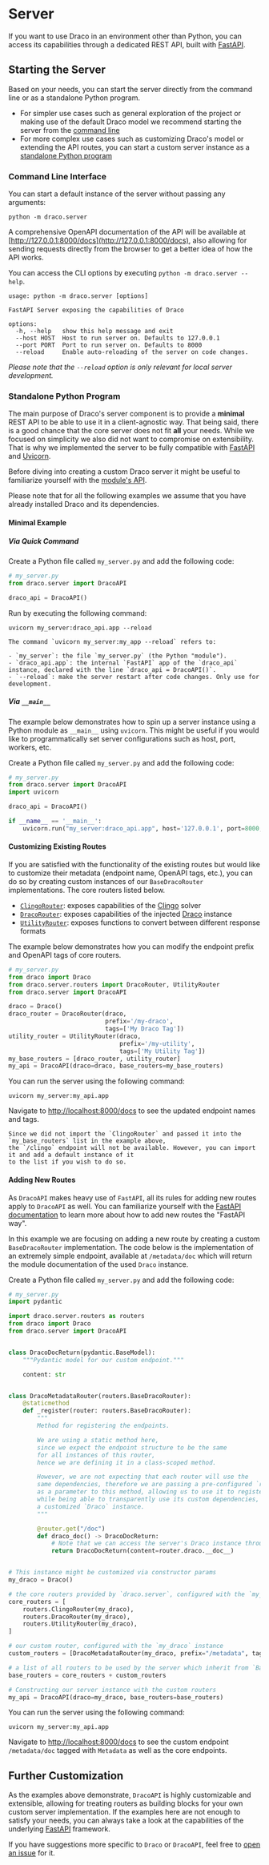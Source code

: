# Server

If you want to use Draco in an environment other than Python, you can access its capabilities through a
dedicated REST API, built with [FastAPI](https://fastapi.tiangolo.com/).

## Starting the Server

Based on your needs, you can start the server directly from the command line or as a standalone Python program.

- For simpler use cases such as general exploration of the project or making use of the default Draco model we recommend
  starting the server from the [command line](#command-line-interface)
- For more complex use cases such as customizing Draco's model or extending the API routes, you can start a custom
  server instance as a [standalone Python program](#standalone-python-program)

### Command Line Interface

You can start a default instance of the server without passing any arguments:

```shell
python -m draco.server
```

A comprehensive OpenAPI documentation of the API will be available at
[http://127.0.0.1:8000/docs](http://127.0.0.1:8000/docs), also allowing for sending requests directly from the browser
to get a better idea of how the API works.

You can access the CLI options by executing `python -m draco.server --help`.

```text
usage: python -m draco.server [options]

FastAPI Server exposing the capabilities of Draco

options:
  -h, --help   show this help message and exit
  --host HOST  Host to run server on. Defaults to 127.0.0.1
  --port PORT  Port to run server on. Defaults to 8000
  --reload     Enable auto-reloading of the server on code changes.
```

_Please note that the `--reload` option is only relevant for local server development._

### Standalone Python Program

The main purpose of Draco's server component is to provide a **minimal** REST API to be able to use it in a
client-agnostic way. That being said, there is a good chance that the core server does not fit **all** your needs. While
we focused on simplicity we also did not want to compromise on extensibility. That is why we implemented the server to
be fully compatible with [FastAPI](https://fastapi.tiangolo.com/) and [Uvicorn](https://www.uvicorn.org/).

Before diving into creating a custom Draco server it might be useful to familiarize yourself with the
[module's API](../api/server.md).

Please note that for all the following examples we assume that you have already installed Draco and its dependencies.

#### Minimal Example

##### Via Quick Command

Create a Python file called `my_server.py` and add the following code:

```python
# my_server.py
from draco.server import DracoAPI

draco_api = DracoAPI()
```

Run by executing the following command:

```shell
uvicorn my_server:draco_api.app --reload
```

```{note}
The command `uvicorn my_server:my_app --reload` refers to:

- `my_server`: the file `my_server.py` (the Python "module").
- `draco_api.app`: the internal `FastAPI` app of the `draco_api` instance, declared with the line `draco_api = DracoAPI()`.
- `--reload`: make the server restart after code changes. Only use for development.
```

##### Via `__main__`

The example below demonstrates how to spin up a server instance using a Python module as `__main__` using `uvicorn`.
This might be useful if you would like to programmatically set server configurations such as host, port, workers, etc.

Create a Python file called `my_server.py` and add the following code:

```python
# my_server.py
from draco.server import DracoAPI
import uvicorn

draco_api = DracoAPI()

if __name__ == '__main__':
    uvicorn.run("my_server:draco_api.app", host='127.0.0.1', port=8000, reload=True)
```

#### Customizing Existing Routes

If you are satisfied with the functionality of the existing routes but would like to customize their metadata (endpoint
name, OpenAPI tags, etc.), you can do so by creating custom instances of our `BaseDracoRouter` implementations. The core
routers listed below.

- [`ClingoRouter`](../api/server.html#clingorouter): exposes capabilities of the [Clingo](https://potassco.org/clingo/)
  solver
- [`DracoRouter`](../api/server.html#dracorouter): exposes capabilities of the injected [Draco](../api/draco.ipynb)
  instance
- [`UtilityRouter`](../api/server.html#utilityrouter): exposes functions to convert between different response formats

The example below demonstrates how you can modify the endpoint prefix and OpenAPI tags of core routers.

```python
# my_server.py
from draco import Draco
from draco.server.routers import DracoRouter, UtilityRouter
from draco.server import DracoAPI

draco = Draco()
draco_router = DracoRouter(draco,
                           prefix='/my-draco',
                           tags=['My Draco Tag'])
utility_router = UtilityRouter(draco,
                               prefix='/my-utility',
                               tags=['My Utility Tag'])
my_base_routers = [draco_router, utility_router]
my_api = DracoAPI(draco=draco, base_routers=my_base_routers)
```

You can run the server using the following command:

```shell
uvicorn my_server:my_api.app
```

Navigate to [http://localhost:8000/docs](http://localhost:8000/docs) to see the updated endpoint names and tags.

```{warning}
Since we did not import the `ClingoRouter` and passed it into the `my_base_routers` list in the example above,
the `/clingo` endpoint will not be available. However, you can import it and add a default instance of it
to the list if you wish to do so.
```

#### Adding New Routes

As `DracoAPI` makes heavy use of `FastAPI`, all its rules for adding new routes apply to `DracoAPI` as well. You can
familiarize yourself with the [FastAPI documentation](https://fastapi.tiangolo.com/tutorial/bigger-applications/) to
learn more about how to add new routes the "FastAPI way".

In this example we are focusing on adding a new route by creating a custom `BaseDracoRouter` implementation. The code
below is the implementation of an extremely simple endpoint, available at `/metadata/doc` which will return the module
documentation of the used `Draco` instance.

Create a Python file called `my_server.py` and add the following code:

```python
# my_server.py
import pydantic

import draco.server.routers as routers
from draco import Draco
from draco.server import DracoAPI


class DracoDocReturn(pydantic.BaseModel):
    """Pydantic model for our custom endpoint."""

    content: str


class DracoMetadataRouter(routers.BaseDracoRouter):
    @staticmethod
    def _register(router: routers.BaseDracoRouter):
        """
        Method for registering the endpoints.

        We are using a static method here,
        since we expect the endpoint structure to be the same
        for all instances of this router,
        hence we are defining it in a class-scoped method.

        However, we are not expecting that each router will use the
        same dependencies, therefore we are passing a pre-configured `router` instance
        as a parameter to this method, allowing us to use it to register the endpoints
        while being able to transparently use its custom dependencies, such as
        a customized `Draco` instance.
        """

        @router.get("/doc")
        def draco_doc() -> DracoDocReturn:
            # Note that we can access the server's Draco instance through the router
            return DracoDocReturn(content=router.draco.__doc__)


# This instance might be customized via constructor params
my_draco = Draco()

# the core routers provided by `draco.server`, configured with the `my_draco` instance
core_routers = [
    routers.ClingoRouter(my_draco),
    routers.DracoRouter(my_draco),
    routers.UtilityRouter(my_draco),
]

# our custom router, configured with the `my_draco` instance
custom_routers = [DracoMetadataRouter(my_draco, prefix="/metadata", tags=["Metadata"])]

# a list of all routers to be used by the server which inherit from `BaseDracoRouter`
base_routers = core_routers + custom_routers

# Constructing our server instance with the custom routers
my_api = DracoAPI(draco=my_draco, base_routers=base_routers)
```

You can run the server using the following command:

```shell
uvicorn my_server:my_api.app
```

Navigate to [http://localhost:8000/docs](http://localhost:8000/docs) to see the custom endpoint `/metadata/doc` tagged
with `Metadata` as well as the core endpoints.

## Further Customization

As the examples above demonstrate, `DracoAPI` is highly customizable and extensible, allowing for treating routers as
building blocks for your own custom server implementation. If the examples here are not enough to satisfy your needs,
you can always take a look at the capabilities of the underlying [FastAPI](https://fastapi.tiangolo.com/) framework.

If you have suggestions more specific to `Draco` or `DracoAPI`, feel free to
[open an issue](https://github.com/cmudig/draco2/issues/new/choose) for it.
